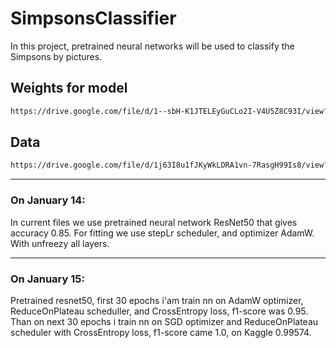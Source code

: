 # SimpsonsClassifier
In this project, pretrained neural networks will be used to classify the Simpsons by pictures.

## Weights for model
```html
https://drive.google.com/file/d/1--sbH-K1JTELEyGuCLo2I-V4U5Z8C93I/view?usp=sharing
  ```
## Data
```html
https://drive.google.com/file/d/1j63I8u1fJKyWkLDRA1vn-7RasgH99Is8/view?usp=sharing
```
________
### On January 14: 
In current files we use pretrained neural network ResNet50 that gives accuracy 0.85. For fitting we use stepLr scheduler, and optimizer AdamW. With unfreezy all layers.
________
### On January 15:
Pretrained resnet50, first 30 epochs i'am train nn on AdamW optimizer, ReduceOnPlateau scheduller, and CrossEntropy loss, f1-score was 0.95.
Than on next 30 epochs i train nn on SGD optimizer and ReduceOnPlateau scheduler with CrossEntropy loss, f1-score came 1.0, on Kaggle 0.99574.
